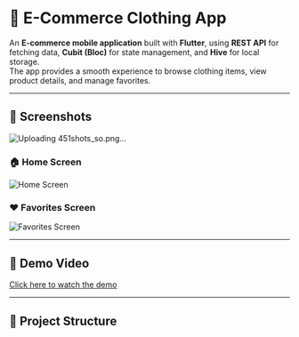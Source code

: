 # 👕 E-Commerce Clothing App  

An **E-commerce mobile application** built with **Flutter**, using **REST API** for fetching data, **Cubit (Bloc)** for state management, and **Hive** for local storage.  
The app provides a smooth experience to browse clothing items, view product details, and manage favorites.  

---

## 📸 Screenshots  
![Uploading 451shots_so.png…]()

### 🏠 Home Screen
![Home Screen](path-to-home-image.png)

### ❤️ Favorites Screen
![Favorites Screen](path-to-favorites-image.png)

---

## 🎥 Demo Video
[Click here to watch the demo](path-to-demo-video.mp4)

---

## 📂 Project Structure
